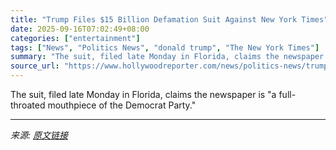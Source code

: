```yaml
---
title: "Trump Files $15 Billion Defamation Suit Against New York Times"
date: 2025-09-16T07:02:49+08:00
categories: ["entertainment"]
tags: ["News", "Politics News", "donald trump", "The New York Times"]
summary: "The suit, filed late Monday in Florida, claims the newspaper is \"a full-throated mouthpiece of the Democrat Party.\""
source_url: "https://www.hollywoodreporter.com/news/politics-news/trump-15-billion-defamation-suit-new-york-times-1236372357/"
---
```


The suit, filed late Monday in Florida, claims the newspaper is "a full-throated mouthpiece of the Democrat Party."

---

*来源: [原文链接](https://www.hollywoodreporter.com/news/politics-news/trump-15-billion-defamation-suit-new-york-times-1236372357/)*
